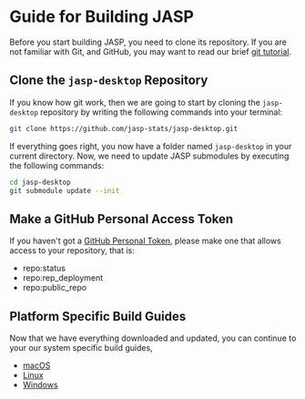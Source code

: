 Guide for Building JASP
=======================

Before you start building JASP, you need to clone its repository. If you are not familiar with Git, and GitHub, you may want to read our brief [git tutorial](git-guide.md). 

## Clone the `jasp-desktop` Repository

If you know how git work, then we are going to start by cloning the `jasp-desktop` repository by writing the following commands into your terminal:

```bash
git clone https://github.com/jasp-stats/jasp-desktop.git
```

If everything goes right, you now have a folder named `jasp-desktop` in your current directory. Now, we need to update JASP submodules by executing the following commands:

```bash
cd jasp-desktop
git submodule update --init
```

## Make a GitHub Personal Access Token

If you haven't got a [GitHub Personal Token](https://docs.github.com/en/authentication/keeping-your-account-and-data-secure/creating-a-personal-access-token), please make one that allows access to your repository, that is:

- repo:status
- repo:rep_deployment
- repo:public_repo

## Platform Specific Build Guides

Now that we have everything downloaded and updated, you can continue to your our system specific build guides, 

- [macOS](jasp-build-guide-macos.md)
- [Linux](jasp-build-guide-linux.md)
- [Windows](jasp-build-guide-windows.md)
